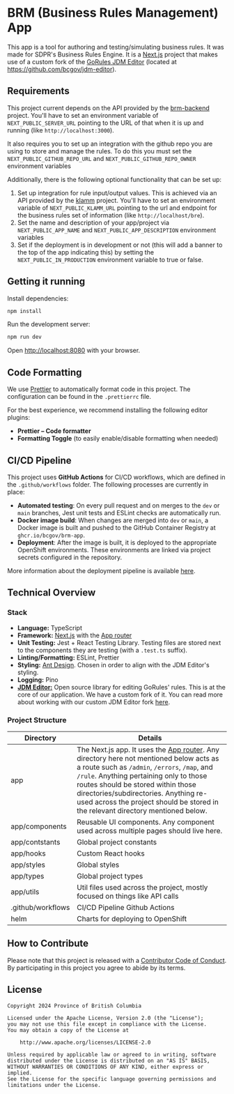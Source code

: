 
# BRM (Business Rules Management) App

This app is a tool for authoring and testing/simulating business rules. It was made for SDPR's Business Rules Engine. It is a [Next.js](https://nextjs.org/) project that makes use of a custom fork of the [GoRules JDM Editor](https://github.com/gorules/jdm-editor) (located at https://github.com/bcgov/jdm-editor).

## Requirements

This project current depends on the API provided by the [brm-backend](https://github.com/bcgov/brm-backend) project. You'll have to set an environment variable of `NEXT_PUBLIC_SERVER_URL` pointing to the URL of that when it is up and running (like `http://localhost:3000`).

It also requires you to set up an integration with the github repo you are using to store and manage the rules. To do this you must set the `NEXT_PUBLIC_GITHUB_REPO_URL` and `NEXT_PUBLIC_GITHUB_REPO_OWNER` environment variables

Additionally, there is the following optional functionality that can be set up:
1. Set up integration for rule input/output values. This is achieved via an API provided by the [klamm](https://github.com/bcgov/klamm) project. You'll have to set an environment variable of `NEXT_PUBLIC_KLAMM_URL` pointing to the url and endpoint for the business rules set of information (like `http://localhost/bre`).
2. Set the name and description of your app/project via `NEXT_PUBLIC_APP_NAME` and `NEXT_PUBLIC_APP_DESCRIPTION` environment variables
3. Set if the deployment is in development or not (this will add a banner to the top of the app indicating this) by setting the `NEXT_PUBLIC_IN_PRODUCTION` environment variable to true or false.

## Getting it running

Install dependencies:

```bash
npm install
```

Run the development server:

```bash
npm run dev
```

Open [http://localhost:8080](http://localhost:8080) with your browser.

## Code Formatting

We use [Prettier](https://prettier.io/) to automatically format code in this project. The configuration can be found in the `.prettierrc` file.

For the best experience, we recommend installing the following editor plugins:

- **Prettier – Code formatter**
- **Formatting Toggle** (to easily enable/disable formatting when needed)

## CI/CD Pipeline

This project uses **GitHub Actions** for CI/CD workflows, which are defined in the `.github/workflows` folder. The following processes are currently in place:

- **Automated testing**: On every pull request and on merges to the `dev` or `main` branches, Jest unit tests and ESLint checks are automatically run.
- **Docker image build**: When changes are merged into `dev` or `main`, a Docker image is built and pushed to the GitHub Container Registry at `ghcr.io/bcgov/brm-app`.
- **Deployment**: After the image is built, it is deployed to the appropriate OpenShift environments. These environments are linked via project secrets configured in the repository.

More information about the deployment pipeline is available [here](https://knowledge.social.gov.bc.ca/successor/bre/devops-pipeline).

## Technical Overview

### Stack
- **Language:** TypeScript
- **Framework:** [Next.js](https://nextjs.org/) with the [App router](https://nextjs.org/docs/app)
- **Unit Testing:** Jest + React Testing Library. Testing files are stored next to the components they are testing (with a `.test.ts` suffix).
- **Linting/Formatting:** ESLint, Prettier
- **Styling:** [Ant Design](https://ant.design/). Chosen in order to align with the JDM Editor's styling.
- **Logging:** Pino
- [**JDM Editor:**](https://github.com/gorules/jdm-editor) Open source library for editing GoRules' rules. This is at the core of our application. We have a custom fork of it. You can read more about working with our custom JDM Editor fork [here](https://knowledge.social.gov.bc.ca/successor/bre/jdm-editor).

### Project Structure
| Directory         | Details           |
| ----------------- | ----------------- |
| app               | The Next.js app. It uses the [App router](https://nextjs.org/docs/app). Any directory here not mentioned below acts as a route such as `/admin`, `/errors`, `/map`, and `/rule`. Anything pertaining only to those routes should be stored within those directories/subdirectories. Anything re-used across the project should be stored in the relevant directory mentioned below. |
| app/components    | Reusable UI components. Any component used across multiple pages should live here.  |
| app/contstants    | Global project constants |
| app/hooks         | Custom React hooks |
| app/styles        | Global styles |
| app/types         | Global project types |
| app/utils         | Util files used across the project, mostly focused on things like API calls |
| .github/workflows | CI/CD Pipeline Github Actions |
| helm              | Charts for deploying to OpenShift |


## How to Contribute

Please note that this project is released with a [Contributor Code of Conduct](CODE_OF_CONDUCT.md). By participating in this project you agree to abide by its terms.

## License
```
Copyright 2024 Province of British Columbia

Licensed under the Apache License, Version 2.0 (the "License");
you may not use this file except in compliance with the License.
You may obtain a copy of the License at 

    http://www.apache.org/licenses/LICENSE-2.0

Unless required by applicable law or agreed to in writing, software
distributed under the License is distributed on an "AS IS" BASIS,
WITHOUT WARRANTIES OR CONDITIONS OF ANY KIND, either express or implied.
See the License for the specific language governing permissions and
limitations under the License.
```